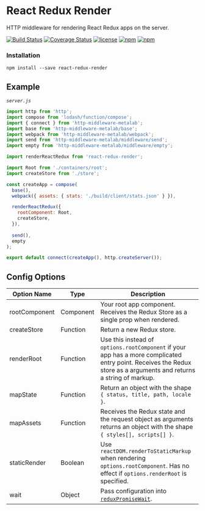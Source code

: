 # React Redux Render

HTTP middleware for rendering React Redux apps on the server.

[![Build Status](https://img.shields.io/travis/nealgranger/react-redux-render/master.svg)](https://travis-ci.org/nealgranger/react-redux-render)
[![Coverage Status](https://img.shields.io/coveralls/nealgranger/react-redux-render/master.svg)](https://coveralls.io/github/nealgranger/react-redux-render)
[![license](http://img.shields.io/npm/l/react-redux-render.svg?style=flat)](https://www.npmjs.com/package/react-redux-render)
[![npm](https://img.shields.io/npm/v/react-redux-render.svg)](https://www.npmjs.com/package/react-redux-render)
[![npm](https://img.shields.io/npm/dm/react-redux-render.svg)](https://www.npmjs.com/package/react-redux-render)


### Installation

```
npm install --save react-redux-render
```

## Example

*`server.js`*

```js
import http from 'http';
import compose from 'lodash/function/compose';
import { connect } from 'http-middleware-metalab';
import base from 'http-middleware-metalab/base';
import webpack from 'http-middleware-metalab/webpack';
import send from 'http-middleware-metalab/middleware/send';
import empty from 'http-middleware-metalab/middleware/empty';

import renderReactRedux from 'react-redux-render';

import Root from './containers/root';
import createStore from './store';

const createApp = compose(
  base(),
  webpack({ assets: { stats: './build/client/stats.json' } }),

  renderReactRedux({
    rootComponent: Root,
    createStore,
  }),
  
  send(),
  empty
);

export default connect(createApp(), http.createServer());
```

## Config Options

Option Name |Type |Description
------------|-----|------------
rootComponent |Component |Your root app component. Receives the Redux Store as a single prop when rendered.
createStore| Function| Return a new Redux store.
renderRoot| Function| Use this instead of `options.rootComponent` if your app has a more complicated entry point. Receives the Redux store as a  arguments and returns a string of markup.
mapState| Function| Return an object with the shape `{ status, title, path, locale }`.
mapAssets| Function| Receives the Redux state and the request object as arguments returns an object with the shape `{ styles[], scripts[] }`.
staticRender| Boolean| Use `reactDOM.renderToStaticMarkup` when rendering `options.rootComponent`. Has no effect if `options.renderRoot` is specified.
wait| Object| Pass configuration into [`reduxPromiseWait`](https://github.com/nealgranger/redux-promise-wait).
